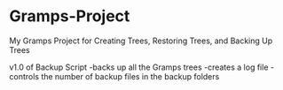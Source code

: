 # Gramps-Project
My Gramps Project for Creating Trees, Restoring Trees, and Backing Up Trees

v1.0 of Backup Script
-backs up all the Gramps trees
-creates a log file
-controls the number of backup files in the backup folders